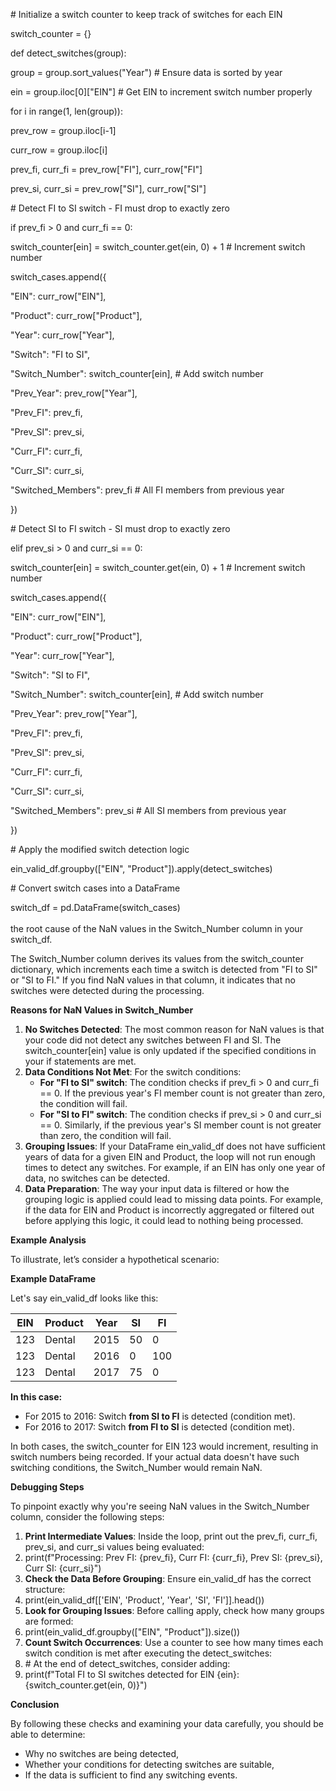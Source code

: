 \# Initialize a switch counter to keep track of switches for each EIN

switch_counter = {}

def detect_switches(group):

group = group.sort_values("Year") # Ensure data is sorted by year

ein = group.iloc\[0\]\["EIN"\] # Get EIN to increment switch number properly

for i in range(1, len(group)):

prev_row = group.iloc\[i-1\]

curr_row = group.iloc\[i\]

prev_fi, curr_fi = prev_row\["FI"\], curr_row\["FI"\]

prev_si, curr_si = prev_row\["SI"\], curr_row\["SI"\]

\# Detect FI to SI switch - FI must drop to exactly zero

if prev_fi > 0 and curr_fi == 0:

switch_counter\[ein\] = switch_counter.get(ein, 0) + 1 # Increment switch number

switch_cases.append({

"EIN": curr_row\["EIN"\],

"Product": curr_row\["Product"\],

"Year": curr_row\["Year"\],

"Switch": "FI to SI",

"Switch_Number": switch_counter\[ein\], # Add switch number

"Prev_Year": prev_row\["Year"\],

"Prev_FI": prev_fi,

"Prev_SI": prev_si,

"Curr_FI": curr_fi,

"Curr_SI": curr_si,

"Switched_Members": prev_fi # All FI members from previous year

})

\# Detect SI to FI switch - SI must drop to exactly zero

elif prev_si > 0 and curr_si == 0:

switch_counter\[ein\] = switch_counter.get(ein, 0) + 1 # Increment switch number

switch_cases.append({

"EIN": curr_row\["EIN"\],

"Product": curr_row\["Product"\],

"Year": curr_row\["Year"\],

"Switch": "SI to FI",

"Switch_Number": switch_counter\[ein\], # Add switch number

"Prev_Year": prev_row\["Year"\],

"Prev_FI": prev_fi,

"Prev_SI": prev_si,

"Curr_FI": curr_fi,

"Curr_SI": curr_si,

"Switched_Members": prev_si # All SI members from previous year

})

\# Apply the modified switch detection logic

ein_valid_df.groupby(\["EIN", "Product"\]).apply(detect_switches)

\# Convert switch cases into a DataFrame

switch_df = pd.DataFrame(switch_cases)  
<br/>the root cause of the NaN values in the Switch_Number column in your switch_df.

The Switch_Number column derives its values from the switch_counter dictionary, which increments each time a switch is detected from "FI to SI" or "SI to FI." If you find NaN values in that column, it indicates that no switches were detected during the processing.

**Reasons for NaN Values in Switch_Number**

1. **No Switches Detected**: The most common reason for NaN values is that your code did not detect any switches between FI and SI. The switch_counter\[ein\] value is only updated if the specified conditions in your if statements are met.
2. **Data Conditions Not Met**: For the switch conditions:
    - **For "FI to SI" switch**: The condition checks if prev_fi > 0 and curr_fi == 0. If the previous year's FI member count is not greater than zero, the condition will fail.
    - **For "SI to FI" switch**: The condition checks if prev_si > 0 and curr_si == 0. Similarly, if the previous year's SI member count is not greater than zero, the condition will fail.
3. **Grouping Issues**: If your DataFrame ein_valid_df does not have sufficient years of data for a given EIN and Product, the loop will not run enough times to detect any switches. For example, if an EIN has only one year of data, no switches can be detected.
4. **Data Preparation**: The way your input data is filtered or how the grouping logic is applied could lead to missing data points. For example, if the data for EIN and Product is incorrectly aggregated or filtered out before applying this logic, it could lead to nothing being processed.

**Example Analysis**

To illustrate, let’s consider a hypothetical scenario:

**Example DataFrame**

Let's say ein_valid_df looks like this:

| **EIN** | **Product** | **Year** | **SI** | **FI** |
| --- | --- | --- | --- | --- |
| 123 | Dental | 2015 | 50  | 0   |
| 123 | Dental | 2016 | 0   | 100 |
| 123 | Dental | 2017 | 75  | 0   |

**In this case:**

- For 2015 to 2016: Switch **from SI to FI** is detected (condition met).
- For 2016 to 2017: Switch **from FI to SI** is detected (condition met).

In both cases, the switch_counter for EIN 123 would increment, resulting in switch numbers being recorded. If your actual data doesn't have such switching conditions, the Switch_Number would remain NaN.

**Debugging Steps**

To pinpoint exactly why you're seeing NaN values in the Switch_Number column, consider the following steps:

1. **Print Intermediate Values**: Inside the loop, print out the prev_fi, curr_fi, prev_si, and curr_si values being evaluated:
2. print(f"Processing: Prev FI: {prev_fi}, Curr FI: {curr_fi}, Prev SI: {prev_si}, Curr SI: {curr_si}")
3. **Check the Data Before Grouping**: Ensure ein_valid_df has the correct structure:
4. print(ein_valid_df\[\['EIN', 'Product', 'Year', 'SI', 'FI'\]\].head())
5. **Look for Grouping Issues**: Before calling apply, check how many groups are formed:
6. print(ein_valid_df.groupby(\["EIN", "Product"\]).size())
7. **Count Switch Occurrences**: Use a counter to see how many times each switch condition is met after executing the detect_switches:
8. \# At the end of detect_switches, consider adding:
9. print(f"Total FI to SI switches detected for EIN {ein}: {switch_counter.get(ein, 0)}")

**Conclusion**

By following these checks and examining your data carefully, you should be able to determine:

- Why no switches are being detected,
- Whether your conditions for detecting switches are suitable,
- If the data is sufficient to find any switching events.
